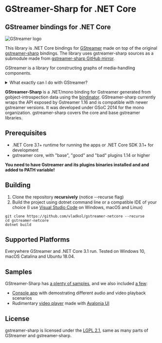 # GStreamer-Sharp for .NET Core
## GStreamer bindings for .NET Core
![GStreamer logo](https://gstreamer.freedesktop.org/data/images/artwork/gstreamer-logo.svg)

This library is .NET Core bindings for [GStreamer](https://gstreamer.freedesktop.org/) made on top of the original [gstreamer-sharp](https://gitlab.freedesktop.org/gstreamer/gstreamer-sharp) bindings. The library uses gstreamer-sharp sources as a submodule made from [gstreamer-sharp GitHub mirror](https://github.com/GStreamer/gstreamer-sharp).

GStreamer is a library for constructing graphs of media-handling components.
<details>
<summary>What exactly can I do with GStreamer?</summary>
GStreamer supports a range of scenarios from simple audio and video playback and streaming to complex audio (mixing) and video (non-linear editing) processing.

Applications can take advantage of advances in codec and filter technology transparently. Developers can add new codecs and filters by writing a simple plugin with a clean, generic interface. 
[Even more details](https://gstreamer.freedesktop.org/features/index.html)
</details>

**GStreamer-Sharp** is a .NET/mono binding for Gstreamer
generated from gobject-introspection data using the [bindinator](https://github.com/GLibSharp/bindinator). GStreamer-sharp currently wraps the API exposed by Gstreamer 1.16 and is compatible with newer gstreamer versions. It was developed
under GSoC 2014 for the mono organization. gstreamer-sharp covers
the core and base gstreamer libraries.

## Prerequisites
* .NET Core 3.1+ runtime for running the apps or .NET Core SDK 3.1+ for development 
* gstreamer core, with "base", "good" and "bad" plugins 1.14 or higher 

**You need to have Gstreamer and its plugins binaries installed and and added to PATH variable!**

## Building 
1) Clone the repository **recursively** (notice --recurse flag)
2) Build the project using dotnet command line or a compatible IDE of your choice (I use [Visual Studio Code](https://code.visualstudio.com/) on Windows, macOS and Linux)
```
git clone https://github.com/vladkol/gstreamer-netcore --recurse
cd gstreamer-netcore
dotnet build
```

## Supported Platforms
Everywhere GStreamer and .NET Core 3.1 run. Tested on Windows 10, macOS Catalina and Ubuntu 18.04.

## Samples
GStreamer-Sharp has [a plenty of samples](https://github.com/GStreamer/gstreamer-sharp/tree/master/samples), and we also included [a few](https://github.com/vladkol/gstreamer-netcore/samples): 
* [Console app](samples/ConsoleSample) with demostrating different audio and video playback scenarios 
* Rudimentary [video player](samples/AvaloniaPlayer) made with [Avalonia UI](https://github.com/AvaloniaUI/Avalonia)

## License 
gstreamer-sharp is licensed under the [LGPL 2.1](https://www.gnu.org/licenses/lgpl-2.1.html), same as many parts of GStreamer and gstreamer-sharp.


